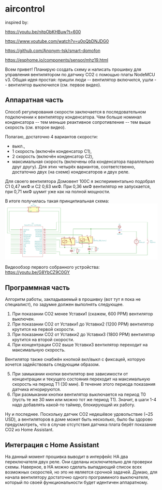 # aircontrol
inspired by:

https://youtu.be/nitpObKHBuw?t=600

https://www.youtube.com/watch?v=u0oQbDNJDG0

https://github.com/Anonym-tsk/smart-domofon

https://esphome.io/components/sensor/mhz19.html

Всем привет! 
Планирую создать схему и написать прошивку для управления вентилятором по датчику CO2 с помощью платы NodeMCU v3. Общая идея простая: пришли люди -- вентилятор включился, ушли -- вентилятор выключился (см. первое видео). 

## Аппаратная часть
Способ регулирования скорости заключается в последовательном подключении к вентилятору конденсатора. Чем больше номинал конденсатора -- тем меньше реактивное сопротивление -- тем выше скорость (см. второе видео). 

Полагаю, достаточно 4 вариантов скорости: 
- выкл., 
- 1 скорость (включён конденсатор C1), 
- 2 скорость (включён конденсатор C2), 
- максимальная скорость (включены оба конденсатора параллельно друг другу). Для этих четырёх вариантов, соответственно, достаточно двух (на схеме) конденсаторов и двух реле. 

Для своего вентилятора Домовент 100С я экспериментально подобрал C1 0,47 мкФ и C2 0,63 мкФ. При 0,36 мкФ вентилятор не запускается, при 0,71 мкФ шумит уже как на полной мощности. 

В итоге получилась такая принципиальная схема:
![Schema](https://github.com/f1egmatik/aircontrol/raw/master/eeschema.png)

Видеообзор первого собранного устройства: https://youtu.be/G8YbCZ9C0GY 

## Программная часть
Алгоритм работы, закладываемый в прошивку (вот тут я пока не специалист), по задумке должен выполнять следующее. 

1. При показании CO2 менее Уставки1 (скажем, 600 PPM) вентилятор выключен. 
2. При показании CO2 от Уставки1 до Уставки2 (1200 PPM) вентилятор крутится на первой скорости. 
3. При показании CO2 от Уставки2 до Уставки3 (1800 PPM) вентилятор крутится на второй скорости. 
4. При концентрации CO2 выше Уставки3 вентилятор переходит на максимальную скорость. 

Вентилятор также снабжён кнопкой вкл/выкл с фиксацей, которую хочется задействовать следующим образом. 

5. При замыкании кнопки вентилятор вне зависимости от концентрации и текущего состояния переходит на максимальную скорость на период T1 (30 мин). В течение этого периода показания датчика игнорируются. 
6. При размыкании кнопки вентилятор выключается на период T0 (пусть те же 30 мин или можно тот же период T1). 
Значит, в шаги 1-4 надо добавлять какой-то таймер, блокирующий их работу. 

Ну и последнее. Поскольку датчик CO2 недешёвое удовольствие (~25 USD), а вентиляторов в доме может быть несколько, было бы здорово предусмотреть, что в случае отсутствия датчика плата берёт показание CO2 из Home Assistant. 

## Интеграция с Home Assistant 
На данный момент прошивка выводит в интерфейс HA два переключателя двух реле. Они сделаны исключительно для проверки схемы. Наверное, в HA можно сделать выпадающий список всех возможных скоростей, но это не является срочной задачей. Думаю, для начала вентилятору достаточно одного программного выключателя, который по своей функциональности будет идентичен аппаратному. 
